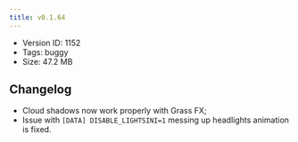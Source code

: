 ```yaml
---
title: v0.1.64
---
```


*   Version ID: 1152
*   Tags: buggy
*   Size: 47.2 MB

## Changelog

*   Cloud shadows now work properly with Grass FX;
*   Issue with `[DATA] DISABLE_LIGHTSINI=1` messing up headlights animation is fixed.
